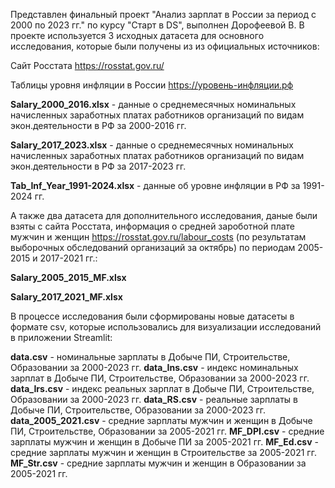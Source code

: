 Представлен финальный проект "Анализ зарплат в России за период с 2000 по 2023 гг." по курсу "Старт в DS", выполнен Дорофеевой В.
В проекте используется 3 исходных датасета для основного исследования, которые были получены из из официальных источников:

Сайт Росстата https://rosstat.gov.ru/

Таблицы уровня инфляции в России https://уровень-инфляции.рф

__Salary_2000_2016.xlsx__ - данные о среднемесячных номинальных начисленных заработных платах работников организаций по видам экон.деятельности в РФ за 2000-2016 гг.

__Salary_2017_2023.xlsx__ - данные о среднемесячных номинальных начисленных заработных платах работников организаций по видам экон.деятельности в РФ за 2017-2023 гг.

__Tab_Inf_Year_1991-2024.xlsx__ - данные об уровне инфляции в РФ за 1991-2024 гг.

А также два датасета для дополнительного исследования, даные были взяты с сайта Росстата, информация о средней зароботной плате мужчин и женщин
https://rosstat.gov.ru/labour_costs (по результатам выборочных обследований организаций за октябрь)  по периодам 2005-2015 и 2017-2021 гг.:

__Salary_2005_2015_MF.xlsx__ 

__Salary_2017_2021_MF.xlsx__

В процессе исследования были сформированы новые датасеты в формате csv, которые использовались для визуализации исследований в приложении Streamlit:

__data.csv__ - номинальные зарплаты в Добыче ПИ, Строительстве, Образовании за 2000-2023 гг.
__data_Ins.csv__ - индекс номинальных зарплат в Добыче ПИ, Строительстве, Образовании за 2000-2023 гг.
__data_Irs.csv__ - индекс  реальных зарплат в Добыче ПИ, Строительстве, Образовании за 2000-2023 гг.
__data_RS.csv__ - реальные зарплаты в Добыче ПИ, Строительстве, Образовании за 2000-2023 гг.
__data_2005_2021.csv__ - средние зарплаты мужчин и женщин в Добыче ПИ, Строительстве, Образовании за 2005-2021 гг.
__MF_DPI.csv__ - средние зарплаты мужчин и женщин в Добыче ПИ за 2005-2021 гг.
__MF_Ed.csv__ - средние зарплаты мужчин и женщин в Строительстве за 2005-2021 гг.
__MF_Str.csv__ - средние зарплаты мужчин и женщин в Образовании за 2005-2021 гг.
